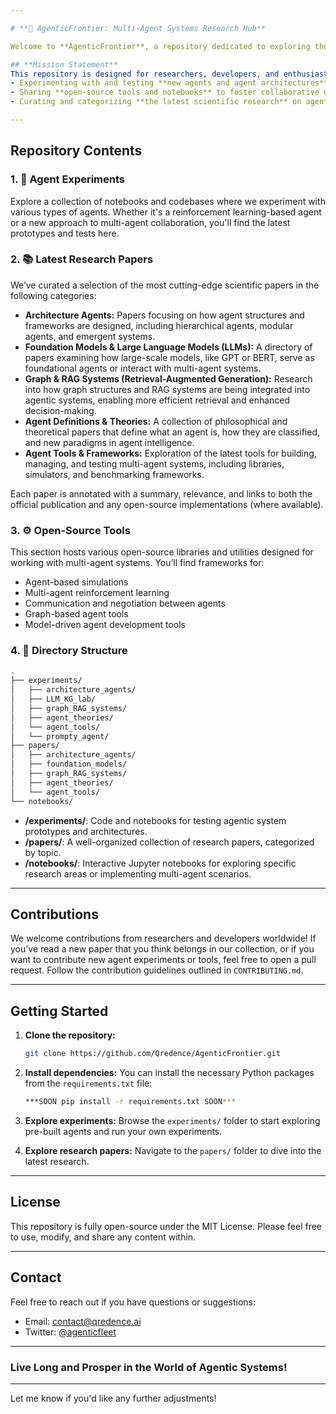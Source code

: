 ```yaml
---

# **🚀 AgenticFrontier: Multi-Agent Systems Research Hub**

Welcome to **AgenticFrontier**, a repository dedicated to exploring the frontier of **multi-agent systems**, **artificial intelligence**, and **distributed expertise**. Just like Star Trek’s mission to explore the unknown, this repository serves as a collaborative space for pushing the boundaries of AI and agent-based research.

## **Mission Statement**
This repository is designed for researchers, developers, and enthusiasts in the field of multi-agent systems and artificial intelligence. Our goal is to provide a resource hub for:
- Experimenting with and testing **new agents and agent architectures**.
- Sharing **open-source tools and notebooks** to foster collaborative development.
- Curating and categorizing **the latest scientific research** on agent systems.

---
```


## **Repository Contents**

### 1. **🧠 Agent Experiments**
Explore a collection of notebooks and codebases where we experiment with various types of agents. Whether it's a reinforcement learning-based agent or a new approach to multi-agent collaboration, you'll find the latest prototypes and tests here.

### 2. **📚 Latest Research Papers**
We’ve curated a selection of the most cutting-edge scientific papers in the following categories:

- **Architecture Agents:** Papers focusing on how agent structures and frameworks are designed, including hierarchical agents, modular agents, and emergent systems.
- **Foundation Models & Large Language Models (LLMs):** A directory of papers examining how large-scale models, like GPT or BERT, serve as foundational agents or interact with multi-agent systems.
- **Graph & RAG Systems (Retrieval-Augmented Generation):** Research into how graph structures and RAG systems are being integrated into agentic systems, enabling more efficient retrieval and enhanced decision-making.
- **Agent Definitions & Theories:** A collection of philosophical and theoretical papers that define what an agent is, how they are classified, and new paradigms in agent intelligence.
- **Agent Tools & Frameworks:** Exploration of the latest tools for building, managing, and testing multi-agent systems, including libraries, simulators, and benchmarking frameworks.

Each paper is annotated with a summary, relevance, and links to both the official publication and any open-source implementations (where available).

### 3. **⚙️ Open-Source Tools**
This section hosts various open-source libraries and utilities designed for working with multi-agent systems. You’ll find frameworks for:
- Agent-based simulations
- Multi-agent reinforcement learning
- Communication and negotiation between agents
- Graph-based agent tools
- Model-driven agent development tools

### 4. **📁 Directory Structure**
```bash
.
├── experiments/
│   ├── architecture_agents/
│   ├── LLM_KG_lab/
│   ├── graph_RAG_systems/
│   ├── agent_theories/
│   └── agent_tools/
│   └── prompty_agent/
├── papers/
│   ├── architecture_agents/
│   ├── foundation_models/
│   ├── graph_RAG_systems/
│   ├── agent_theories/
│   └── agent_tools/
└── notebooks/
```

- **/experiments/**: Code and notebooks for testing agentic system prototypes and architectures.
- **/papers/**: A well-organized collection of research papers, categorized by topic.
- **/notebooks/**: Interactive Jupyter notebooks for exploring specific research areas or implementing multi-agent scenarios.

---

## **Contributions**
We welcome contributions from researchers and developers worldwide! If you’ve read a new paper that you think belongs in our collection, or if you want to contribute new agent experiments or tools, feel free to open a pull request. Follow the contribution guidelines outlined in `CONTRIBUTING.md`.

---

## **Getting Started**

1. **Clone the repository:**
    ```bash
    git clone https://github.com/Qredence/AgenticFrontier.git
    ```

2. **Install dependencies:**
    You can install the necessary Python packages from the `requirements.txt` file:
   ```bash
   ***SOON pip install -r requirements.txt SOON***
   ```

3. **Explore experiments:**
    Browse the `experiments/` folder to start exploring pre-built agents and run your own experiments.

4. **Explore research papers:**
    Navigate to the `papers/` folder to dive into the latest research.

---

## **License**
This repository is fully open-source under the MIT License. Please feel free to use, modify, and share any content within.

---

## **Contact**
Feel free to reach out if you have questions or suggestions:
- Email: contact@qredence.ai
- Twitter: [@agenticfleet](https://twitter.com/agenticfleet)

---

### **Live Long and Prosper in the World of Agentic Systems!**

---

Let me know if you'd like any further adjustments!
